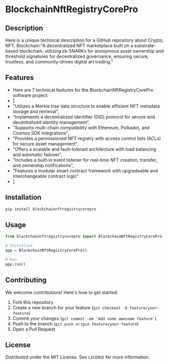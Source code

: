 # BlockchainNftRegistryCorePro

## Description

Here is a unique technical description for a GitHub repository about Crypto, NFT, Blockchain:"A decentralized NFT marketplace built on a substrate-based blockchain, utilizing zk-SNARKs for anonymous asset ownership and threshold signatures for decentralized governance, ensuring secure, trustless, and community-driven digital art trading."

## Features

- Here are 7 technical features for the BlockchainNftRegistryCorePro software project:
- [
- "Utilizes a Merkle tree data structure to enable efficient NFT metadata storage and retrieval",
- "Implements a decentralized identifier (DID) protocol for secure and decentralized identity management",
- "Supports multi-chain compatibility with Ethereum, Polkadot, and Cosmos SDK integrations",
- "Provides a permissioned NFT registry with access control lists (ACLs) for secure asset management",
- "Offers a scalable and fault-tolerant architecture with load balancing and automatic failover",
- "Includes a built-in event listener for real-time NFT creation, transfer, and ownership notifications",
- "Features a modular smart contract framework with upgradeable and interchangeable contract logic"
- ]
## Installation

```bash
pip install blockchainnftregistrycorepro
```

## Usage

```python
from blockchainnftregistrycorepro import BlockchainNftRegistryCorePro

# Initialize
app = BlockchainNftRegistryCorePro()

# Run
app.run()
```

## Contributing

We welcome contributions! Here's how to get started:

1. Fork this repository
2. Create a new branch for your feature (`git checkout -b feature/your-feature`)
3. Commit your changes (`git commit -am 'Add some awesome feature'`)
4. Push to the branch (`git push origin feature/your-feature`)
5. Open a Pull Request

## License

Distributed under the MIT License. See `LICENSE` for more information.
